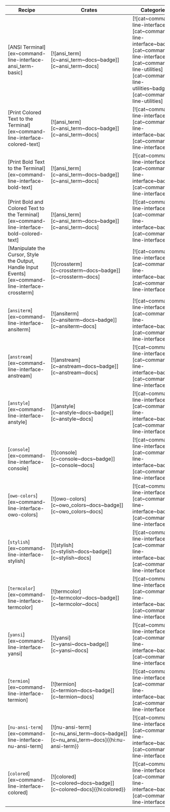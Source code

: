 | Recipe | Crates | Categories |
|--------|--------|------------|
| [ANSI Terminal][ex~command-line-interface-ansi_term-basic] | [![ansi_term][c~ansi_term~docs~badge]][c~ansi_term~docs] | [![cat~command-line-interface][cat~command-line-interface~badge]][cat~command-line-interface] [![cat~command-line-utilities][cat~command-line-utilities~badge]][cat~command-line-utilities] |
| [Print Colored Text to the Terminal][ex~command-line-interface-colored-text] | [![ansi_term][c~ansi_term~docs~badge]][c~ansi_term~docs] | [![cat~command-line-interface][cat~command-line-interface~badge]][cat~command-line-interface] |
| [Print Bold Text to the Terminal][ex~command-line-interface-bold-text] | [![ansi_term][c~ansi_term~docs~badge]][c~ansi_term~docs] | [![cat~command-line-interface][cat~command-line-interface~badge]][cat~command-line-interface] |
| [Print Bold and Colored Text to the Terminal][ex~command-line-interface-bold-colored-text] | [![ansi_term][c~ansi_term~docs~badge]][c~ansi_term~docs] | [![cat~command-line-interface][cat~command-line-interface~badge]][cat~command-line-interface] |
| [Manipulate the Cursor, Style the Output, Handle Input Events][ex~command-line-interface-crossterm] | [![crossterm][c~crossterm~docs~badge]][c~crossterm~docs] | [![cat~command-line-interface][cat~command-line-interface~badge]][cat~command-line-interface] |
| [`ansiterm`][ex~command-line-interface-ansiterm] | [![ansiterm][c~ansiterm~docs~badge]][c~ansiterm~docs] | [![cat~command-line-interface][cat~command-line-interface~badge]][cat~command-line-interface] |
| [`anstream`][ex~command-line-interface-anstream] | [![anstream][c~anstream~docs~badge]][c~anstream~docs] | [![cat~command-line-interface][cat~command-line-interface~badge]][cat~command-line-interface] |
| [`anstyle`][ex~command-line-interface-anstyle] | [![anstyle][c~anstyle~docs~badge]][c~anstyle~docs] | [![cat~command-line-interface][cat~command-line-interface~badge]][cat~command-line-interface] |
| [`console`][ex~command-line-interface-console] | [![console][c~console~docs~badge]][c~console~docs] | [![cat~command-line-interface][cat~command-line-interface~badge]][cat~command-line-interface] |
| [`owo-colors`][ex~command-line-interface-owo-colors] | [![owo-colors][c~owo_colors~docs~badge]][c~owo_colors~docs] | [![cat~command-line-interface][cat~command-line-interface~badge]][cat~command-line-interface] |
| [`stylish`][ex~command-line-interface-stylish] | [![stylish][c~stylish~docs~badge]][c~stylish~docs] | [![cat~command-line-interface][cat~command-line-interface~badge]][cat~command-line-interface] |
| [`termcolor`][ex~command-line-interface-termcolor] | [![termcolor][c~termcolor~docs~badge]][c~termcolor~docs] | [![cat~command-line-interface][cat~command-line-interface~badge]][cat~command-line-interface] |
| [`yansi`][ex~command-line-interface-yansi] | [![yansi][c~yansi~docs~badge]][c~yansi~docs] | [![cat~command-line-interface][cat~command-line-interface~badge]][cat~command-line-interface] |
| [`termion`][ex~command-line-interface-termion] | [![termion][c~termion~docs~badge]][c~termion~docs] | [![cat~command-line-interface][cat~command-line-interface~badge]][cat~command-line-interface] |
| [`nu-ansi-term`][ex~command-line-interface-nu-ansi-term] | [![nu-ansi-term][c~nu_ansi_term~docs~badge]][c~nu_ansi_term~docs]{{hi:nu-ansi-term}} | [![cat~command-line-interface][cat~command-line-interface~badge]][cat~command-line-interface] |
| [`colored`][ex~command-line-interface-colored] | [![colored][c~colored~docs~badge]][c~colored~docs]{{hi:colored}} | [![cat~command-line-interface][cat~command-line-interface~badge]][cat~command-line-interface] |
